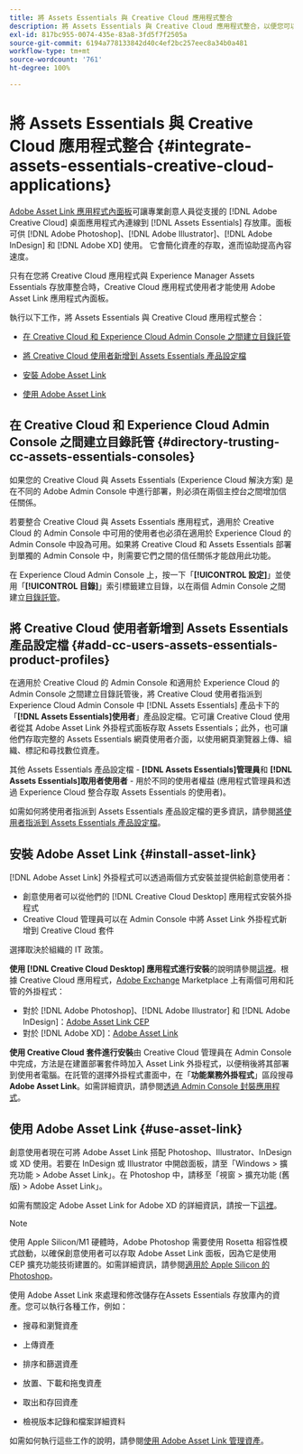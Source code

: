 ```yaml
---
title: 將 Assets Essentials 與 Creative Cloud 應用程式整合
description: 將 Assets Essentials 與 Creative Cloud 應用程式整合，以便您可以使用 Adobe Asset Link 應用程式內面板，從受支援的  [!DNL Adobe Creative Cloud]  桌面應用程式中連接到  [!DNL Assets Essentials]  存放庫。
exl-id: 817bc955-0074-435e-83a8-3fd5f7f2505a
source-git-commit: 6194a778133842d40c4ef2bc257eec8a34b0a481
workflow-type: tm+mt
source-wordcount: '761'
ht-degree: 100%

---
```


# 將 Assets Essentials 與 Creative Cloud 應用程式整合 {#integrate-assets-essentials-creative-cloud-applications}

[Adobe Asset Link 應用程式內面板](https://www.adobe.com/tw/creativecloud/business/enterprise/adobe-asset-link.html)可讓專業創意人員從支援的 [!DNL Adobe Creative Cloud] 桌面應用程式內連線到 [!DNL Assets Essentials] 存放庫。面板可供 [!DNL Adobe Photoshop]、[!DNL Adobe Illustrator]、[!DNL Adobe InDesign] 和 [!DNL Adobe XD] 使用。 它會簡化資產的存取，進而協助提高內容速度。

只有在您將 Creative Cloud 應用程式與 Experience Manager Assets Essentials 存放庫整合時，Creative Cloud 應用程式使用者才能使用 Adobe Asset Link 應用程式內面板。

執行以下工作，將 Assets Essentials 與 Creative Cloud 應用程式整合：

* [在 Creative Cloud 和 Experience Cloud Admin Console 之間建立目錄託管](#directory-trusting-cc-assets-essentials-consoles)

* [將 Creative Cloud 使用者新增到 Assets Essentials 產品設定檔](#add-cc-users-assets-essentials-product-profiles)

* [安裝 Adobe Asset Link](#install-asset-link)

* [使用 Adobe Asset Link](#use-asset-link)

## 在 Creative Cloud 和 Experience Cloud Admin Console 之間建立目錄託管 {#directory-trusting-cc-assets-essentials-consoles}

如果您的 Creative Cloud 與 Assets Essentials (Experience Cloud 解決方案) 是在不同的 Adobe Admin Console 中進行部署，則必須在兩個主控台之間增加信任關係。

若要整合 Creative Cloud 與 Assets Essentials 應用程式，適用於 Creative Cloud 的 Admin Console 中可用的使用者也必須在適用於 Experience Cloud 的 Admin Console 中設為可用。如果將 Creative Cloud 和 Assets Essentials 部署到單獨的 Admin Console 中，則需要它們之間的信任關係才能啟用此功能。

在 Experience Cloud Admin Console 上，按一下「**[!UICONTROL 設定]**」並使用「**[!UICONTROL 目錄]**」索引標籤建立目錄，以在兩個 Admin Console 之間建立[目錄託管](https://helpx.adobe.com/tw/enterprise/using/set-up-identity.html#directory-trusting)。

## 將 Creative Cloud 使用者新增到 Assets Essentials 產品設定檔 {#add-cc-users-assets-essentials-product-profiles}

在適用於 Creative Cloud 的 Admin Console 和適用於 Experience Cloud 的 Admin Console 之間建立目錄託管後，將 Creative Cloud 使用者指派到 Experience Cloud Admin Console 中 [!DNL Assets Essentials] 產品卡下的「**[!DNL Assets Essentials]使用者**」產品設定檔。它可讓 Creative Cloud 使用者從其 Adobe Asset Link 外掛程式面板存取 Assets Essentials；此外，也可讓他們存取完整的 Assets Essentials 網頁使用者介面，以使用網頁瀏覽器上傳、組織、標記和尋找數位資產。

其他 Assets Essentials 產品設定檔 - **[!DNL Assets Essentials]管理員**&#x200B;和 **[!DNL Assets Essentials]取用者使用者** - 用於不同的使用者權益 (應用程式管理員和透過 Experience Cloud 整合存取 Assets Essentials 的使用者)。

如需如何將使用者指派到 Assets Essentials 產品設定檔的更多資訊，請參閱[將使用者指派到 Assets Essentials 產品設定檔](deploy-administer.md#add-users-to-product-profiles)。

## 安裝 Adobe Asset Link {#install-asset-link}

[!DNL Adobe Asset Link] 外掛程式可以透過兩個方式安裝並提供給創意使用者：

* 創意使用者可以從他們的 [!DNL Creative Cloud Desktop] 應用程式安裝外掛程式
* Creative Cloud 管理員可以在 Admin Console 中將 Asset Link 外掛程式新增到 Creative Cloud 套件

選擇取決於組織的 IT 政策。

**使用 [!DNL Creative Cloud Desktop] 應用程式進行安裝**&#x200B;的說明請參閱[這裡](https://helpx.adobe.com/tw/creative-cloud/kb/installingextensionsandaddons.html)。根據 Creative Cloud 應用程式，[Adobe Exchange](https://exchange.adobe.com/) Marketplace 上有兩個可用和託管的外掛程式：

* 對於 [!DNL Adobe Photoshop]、[!DNL Adobe Illustrator] 和 [!DNL Adobe InDesign]：[Adobe Asset Link CEP](https://exchange.adobe.com/creativecloud.details.106875.adobe-asset-link-cep.html)
* 對於 [!DNL Adobe XD]：[Adobe Asset Link](https://exchange.adobe.com/creativecloud/plugindetails.html/app/cc/61d229b9)

**使用 Creative Cloud 套件進行安裝**&#x200B;由 Creative Cloud 管理員在 Admin Console 中完成，方法是在建置部署套件時加入 Asset Link 外掛程式，以便稍後將其部署到使用者電腦。在託管的選擇外掛程式畫面中，在「**功能業務外掛程式**」區段搜尋 **Adobe Asset Link**。如需詳細資訊，請參閱[透過 Admin Console 封裝應用程式](https://helpx.adobe.com/tw/enterprise/using/package-apps-admin-console.html)。

## 使用 Adobe Asset Link {#use-asset-link}

創意使用者現在可將 Adobe Asset Link 搭配 Photoshop、Illustrator、InDesign 或 XD 使用。若要在 InDesign 或 Illustrator 中開啟面板，請至「Windows > 擴充功能 > Adobe Asset Link」。在 Photoshop 中，請移至「視窗 > 擴充功能 (舊版) > Adobe Asset Link」。

如需有關設定 Adobe Asset Link for Adobe XD 的詳細資訊，請按一下[這裡](https://helpx.adobe.com/tw/enterprise/using/adobe-asset-link-for-xd.html)。

>[!NOTE]
>
>使用 Apple Silicon/M1 硬體時，Adobe Photoshop 需要使用 Rosetta 相容性模式啟動，以確保創意使用者可以存取 Adobe Asset Link 面板，因為它是使用 CEP 擴充功能技術建置的。如需詳細資訊，請參閱[適用於 Apple Silicon 的 Photoshop](https://helpx.adobe.com/photoshop/kb/photoshop-for-apple-silicon.html)。


使用 Adobe Asset Link 來處理和修改儲存在Assets Essentials 存放庫內的資產。您可以執行各種工作，例如：

* 搜尋和瀏覽資產

* 上傳資產

* 排序和篩選資產

* 放置、下載和拖曳資產

* 取出和存回資產

* 檢視版本記錄和檔案詳細資料

如需如何執行這些工作的說明，請參閱[使用 Adobe Asset Link 管理資產](https://helpx.adobe.com/in/enterprise/using/manage-assets-using-adobe-asset-link.html)。
